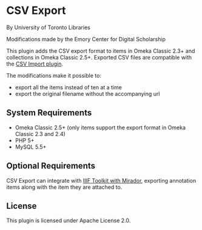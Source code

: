 # CSV Export

By University of Toronto Libraries

Modifications made by the Emory Center for Digital Scholarship

This plugin adds the CSV export format to items in Omeka Classic 2.3+ and collections in Omeka Classic 2.5+. Exported CSV files are compatible with the [CSV Import plugin](http://omeka.org/add-ons/plugins/csv-import/).

The modifications make it possible to:

- export all the items instead of ten at a time
- export the original filename without the accompanying url

## System Requirements

- Omeka Classic 2.5+ (only items support the export format in Omeka Classic 2.3 and 2.4)
- PHP 5+
- MySQL 5.5+

## Optional Requirements

CSV Export can integrate with [IIIF Toolkit with Mirador](https://github.com/utlib/IiifItems), exporting annotation items along with the item they are attached to.

## License

This plugin is licensed under Apache License 2.0.
